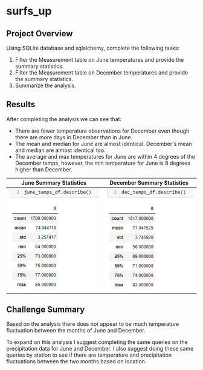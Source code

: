 # surfs_up

## Project Overview
Using SQLite database and sqlalchemy, complete the following tasks:

1. Filter the Measurement table on June temperatures and provide the summary statistics.
2. Filter the Measurement table on December temperatures and provide the summary statistics.
3. Summarize the analysis.

## Results
After completing the analysis we can see that:

- There are fewer temperature observations for December even though there are more days in December than in June.  
- The mean and median for June are almost identical.  December's mean and median are almost identical too.
- The average and max temperatures for June are within 4 degrees of the December temps, however, the min temperature for June is 8 degrees higher than December.

June Summary Statistics                                                      | December Summary Statistics 
:----------------------------------------------------------------:  | :-------------:  
![June Stats](/Resources/june_stats.png)  |  ![December Stats](/Resources/dec_stats.png)




## Challenge Summary
Based on the analysis there does not appear to be much temperature fluctuation between the months of June and December.  

To expand on this analysis I suggest completing the same queries on the precipitation data for June and December.  I also suggest doing these same queries by station to see if there are temperature and precipitation fluctuations between the two months based on location.
